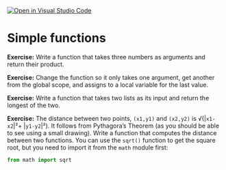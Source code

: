 [![Open in Visual Studio Code](https://classroom.github.com/assets/open-in-vscode-c66648af7eb3fe8bc4f294546bfd86ef473780cde1dea487d3c4ff354943c9ae.svg)](https://classroom.github.com/online_ide?assignment_repo_id=8740421&assignment_repo_type=AssignmentRepo)
# Simple functions

**Exercise:** Write a function that takes three numbers as arguments and return their product.

**Exercise:** Change the function so it only takes one argument, get another from the global scope, and assigns to a local variable for the last value.

**Exercise:** Write a function that takes two lists as its input and return the longest of the two.

**Exercise:** The distance between two points, `(x1,y1)` and `(x2,y2)` is √(|`x1-x2`|²+ |`y1-y2`|²). It follows from Pythagora’s Theorem (as you should be able to see using a small drawing). Write a function that computes the distance between two functions. You can use the `sqrt()` function to get the square root, but you need to import it from the `math` module first:

```python
from math import sqrt
```

